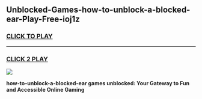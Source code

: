 
## Unblocked-Games-how-to-unblock-a-blocked-ear-Play-Free-ioj1z
<h3>
<a href="https://premium76.site?title=how-to-unblock-a-blocked-ear&ref=10A">CLICK TO PLAY</a></h3>
<hr>

<h3>
<a href="https://premium76.site?title=how-to-unblock-a-blocked-ear&ref=10A">CLICK 2 PLAY</a>
  
</h3>

<a href="https://premium76.site?title=how-to-unblock-a-blocked-ear&ref=10A"><img src="https://clearcache.store/games.png"></a>


**how-to-unblock-a-blocked-ear games unblocked: Your Gateway to Fun and Accessible Online Gaming**
